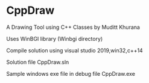 # CppDraw
A Drawing Tool using C++ Classes by Muditt Khurana


  Uses WinBGI library (Winbgi directory)
  
  
  Compile solution using visual studio 2019,win32,c++14
  
  
  Solution file CppDraw.sln
  
  
  Sample windows exe file in debug file CppDraw.exe
